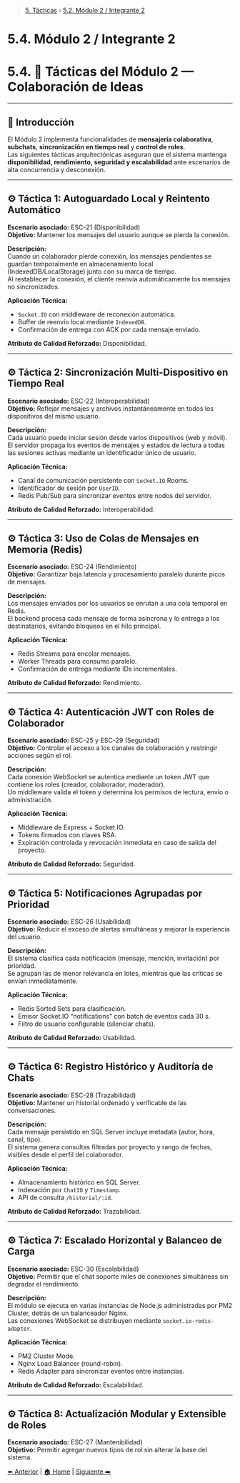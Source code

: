 > [5. Tácticas](../5.md) › [5.2. Módulo 2 / Integrante 2](5.2.md)

# 5.4. Módulo 2 / Integrante 2
# 5.4. 🧩 Tácticas del Módulo 2 — Colaboración de Ideas

---

## 🧠 Introducción
El Módulo 2 implementa funcionalidades de **mensajería colaborativa**, **subchats**, **sincronización en tiempo real** y **control de roles**.  
Las siguientes tácticas arquitectónicas aseguran que el sistema mantenga **disponibilidad, rendimiento, seguridad y escalabilidad** ante escenarios de alta concurrencia y desconexión.

---

## ⚙️ Táctica 1: Autoguardado Local y Reintento Automático
**Escenario asociado:** ESC-21 (Disponibilidad)  
**Objetivo:** Mantener los mensajes del usuario aunque se pierda la conexión.

**Descripción:**  
Cuando un colaborador pierde conexión, los mensajes pendientes se guardan temporalmente en almacenamiento local (IndexedDB/LocalStorage) junto con su marca de tiempo.  
Al restablecer la conexión, el cliente reenvía automáticamente los mensajes no sincronizados.

**Aplicación Técnica:**  
- `Socket.IO` con middleware de reconexión automática.  
- Buffer de reenvío local mediante `IndexedDB`.  
- Confirmación de entrega con ACK por cada mensaje enviado.

**Atributo de Calidad Reforzado:** Disponibilidad.

---

## ⚙️ Táctica 2: Sincronización Multi-Dispositivo en Tiempo Real
**Escenario asociado:** ESC-22 (Interoperabilidad)  
**Objetivo:** Reflejar mensajes y archivos instantáneamente en todos los dispositivos del mismo usuario.

**Descripción:**  
Cada usuario puede iniciar sesión desde varios dispositivos (web y móvil).  
El servidor propaga los eventos de mensajes y estados de lectura a todas las sesiones activas mediante un identificador único de usuario.

**Aplicación Técnica:**  
- Canal de comunicación persistente con `Socket.IO` Rooms.  
- Identificador de sesión por `UserID`.  
- Redis Pub/Sub para sincronizar eventos entre nodos del servidor.

**Atributo de Calidad Reforzado:** Interoperabilidad.

---

## ⚙️ Táctica 3: Uso de Colas de Mensajes en Memoria (Redis)
**Escenario asociado:** ESC-24 (Rendimiento)  
**Objetivo:** Garantizar baja latencia y procesamiento paralelo durante picos de mensajes.

**Descripción:**  
Los mensajes enviados por los usuarios se enrutan a una cola temporal en Redis.  
El backend procesa cada mensaje de forma asíncrona y lo entrega a los destinatarios, evitando bloqueos en el hilo principal.

**Aplicación Técnica:**  
- Redis Streams para encolar mensajes.  
- Worker Threads para consumo paralelo.  
- Confirmación de entrega mediante IDs incrementales.

**Atributo de Calidad Reforzado:** Rendimiento.

---

## ⚙️ Táctica 4: Autenticación JWT con Roles de Colaborador
**Escenario asociado:** ESC-25 y ESC-29 (Seguridad)  
**Objetivo:** Controlar el acceso a los canales de colaboración y restringir acciones según el rol.

**Descripción:**  
Cada conexión WebSocket se autentica mediante un token JWT que contiene los roles (creador, colaborador, moderador).  
Un middleware valida el token y determina los permisos de lectura, envío o administración.

**Aplicación Técnica:**  
- Middleware de Express + Socket.IO.  
- Tokens firmados con claves RSA.  
- Expiración controlada y revocación inmediata en caso de salida del proyecto.

**Atributo de Calidad Reforzado:** Seguridad.

---

## ⚙️ Táctica 5: Notificaciones Agrupadas por Prioridad
**Escenario asociado:** ESC-26 (Usabilidad)  
**Objetivo:** Reducir el exceso de alertas simultáneas y mejorar la experiencia del usuario.

**Descripción:**  
El sistema clasifica cada notificación (mensaje, mención, invitación) por prioridad.  
Se agrupan las de menor relevancia en lotes, mientras que las críticas se envían inmediatamente.

**Aplicación Técnica:**  
- Redis Sorted Sets para clasificación.  
- Emisor Socket.IO “notifications” con batch de eventos cada 30 s.  
- Filtro de usuario configurable (silenciar chats).

**Atributo de Calidad Reforzado:** Usabilidad.

---

## ⚙️ Táctica 6: Registro Histórico y Auditoría de Chats
**Escenario asociado:** ESC-28 (Trazabilidad)  
**Objetivo:** Mantener un historial ordenado y verificable de las conversaciones.

**Descripción:**  
Cada mensaje persistido en SQL Server incluye metadata (autor, hora, canal, tipo).  
El sistema genera consultas filtradas por proyecto y rango de fechas, visibles desde el perfil del colaborador.

**Aplicación Técnica:**  
- Almacenamiento histórico en SQL Server.  
- Indexación por `ChatID` y `Timestamp`.  
- API de consulta `/historial/:id`.

**Atributo de Calidad Reforzado:** Trazabilidad.

---

## ⚙️ Táctica 7: Escalado Horizontal y Balanceo de Carga
**Escenario asociado:** ESC-30 (Escalabilidad)  
**Objetivo:** Permitir que el chat soporte miles de conexiones simultáneas sin degradar el rendimiento.

**Descripción:**  
El módulo se ejecuta en varias instancias de Node.js administradas por PM2 Cluster, detrás de un balanceador Nginx.  
Las conexiones WebSocket se distribuyen mediante `socket.io-redis-adapter`.

**Aplicación Técnica:**  
- PM2 Cluster Mode.  
- Nginx Load Balancer (round-robin).  
- Redis Adapter para sincronizar eventos entre instancias.

**Atributo de Calidad Reforzado:** Escalabilidad.

---

## ⚙️ Táctica 8: Actualización Modular y Extensible de Roles
**Escenario asociado:** ESC-27 (Mantenibilidad)  
**Objetivo:** Permitir agregar nuevos tipos de rol sin alterar la base del sistema.




[⬅️ Anterior](../5.1/5.1.md) | [🏠 Home](../../README.md) | [Siguiente ➡️](../5.3/5.3.md)



